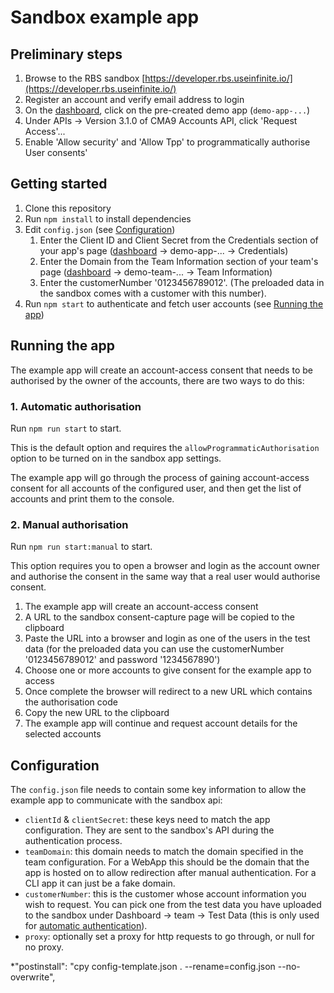 # Sandbox example app

## Preliminary steps

1. Browse to the RBS sandbox [https://developer.rbs.useinfinite.io/](https://developer.rbs.useinfinite.io/)
2. Register an account and verify email address to login
3. On the [dashboard](https://developer.rbs.useinfinite.io/dashboard), click on the pre-created demo app (`demo-app-...`)
4. Under APIs -> Version 3.1.0 of CMA9 Accounts API, click 'Request Access'...
5. Enable 'Allow <reduced> security' and 'Allow Tpp' to programmatically authorise User consents'

## Getting started

1. Clone this repository
2. Run `npm install` to install dependencies
3. Edit `config.json` (see [Configuration](#configuration))
	1. Enter the Client ID and Client Secret from the Credentials section of your app's page ([dashboard](https://developer.rbs.useinfinite.io/dashboard) -> demo-app-... -> Credentials)
	2. Enter the Domain from the Team Information section of your team's page ([dashboard](https://developer.rbs.useinfinite.io/dashboard) -> demo-team-... -> Team Information)
	3. Enter the customerNumber '0123456789012'. (The preloaded data in the sandbox comes with a customer with this number).
4. Run `npm start` to authenticate and fetch user accounts (see [Running the app](#running-the-app))

## Running the app

The example app will create an account-access consent that needs to be authorised by the owner of the accounts, there are two ways to do this:

### 1. Automatic authorisation

Run `npm run start` to start.

This is the default option and requires the `allowProgrammaticAuthorisation` option to be turned on in the sandbox app settings.

The example app will go through the process of gaining account-access consent for all accounts of the configured user, and then get the list of accounts and print them to the console.

### 2. Manual authorisation

Run `npm run start:manual` to start.

This option requires you to open a browser and login as the account owner and authorise the consent in the same way that a real user would authorise consent.

1. The example app will create an account-access consent
2. A URL to the sandbox consent-capture page will be copied to the clipboard
3. Paste the URL into a browser and login as one of the users in the test data
	(for the preloaded data you can use the customerNumber '0123456789012' and password '1234567890')
4. Choose one or more accounts to give consent for the example app to access
5. Once complete the browser will redirect to a new URL which contains the authorisation code
6. Copy the new URL to the clipboard
7. The example app will continue and request account details for the selected accounts

## Configuration

The `config.json` file needs to contain some key information to allow the example app to communicate with the sandbox api:

* `clientId` & `clientSecret`: these keys need to match the app configuration. They are sent to the sandbox's API during the authentication process.
* `teamDomain`: this domain needs to match the domain specified in the team configuration. For a WebApp this should be the domain that the app is hosted on to allow redirection after manual authentication. For a CLI app it can just be a fake domain.
* `customerNumber`: this is the customer whose account information you wish to request. You can pick one from the test data you have uploaded to the sandbox under Dashboard -> team -> Test Data (this is only used for [automatic authentication](#1-automatic-authorisation)).
* `proxy`: optionally set a proxy for http requests to go through, or null for no proxy. 



*"postinstall": "cpy config-template.json . --rename=config.json --no-overwrite",
